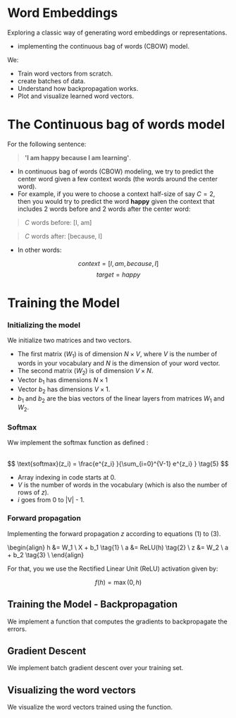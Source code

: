 # Word Embeddings 

Exploring a classic way of generating word embeddings or representations.
- implementing   the continuous bag of words (CBOW) model. 

We:

- Train word vectors from scratch.
- create batches of data.
- Understand how backpropagation works.
- Plot and visualize  learned word vectors.

#  The Continuous bag of words model

For the following sentence: 
>**'I am happy because I am learning'**. 

- In continuous bag of words (CBOW) modeling, we try to predict the center word given a few context words (the words around the center word).
- For example, if you were to choose a context half-size of say $C = 2$, then you would try to predict the word **happy** given the context that includes 2 words before and 2 words after the center word:

> $C$ words before: [I, am] 

> $C$ words after: [because, I] 

- In other words:

$$context = [I,am, because, I]$$
$$target = happy$$


# Training the Model

### Initializing the model

We initialize two matrices and two vectors. 
- The first matrix ($W_1$) is of dimension $N \times V$, where $V$ is the number of words in your vocabulary and $N$ is the dimension of your word vector.
- The second matrix ($W_2$) is of dimension $V \times N$. 
- Vector $b_1$ has dimensions $N\times 1$
- Vector $b_2$ has dimensions  $V\times 1$. 
- $b_1$ and $b_2$ are the bias vectors of the linear layers from matrices $W_1$ and $W_2$.

###  Softmax
Ww implement the softmax function as defined :  

<br>
$$ \text{softmax}(z_i) = \frac{e^{z_i} }{\sum_{i=0}^{V-1} e^{z_i} }  \tag{5} $$

- Array indexing in code starts at 0.
- $V$ is the number of words in the vocabulary (which is also the number of rows of $z$).
- $i$ goes from 0 to |V| - 1.

### Forward propagation


Implementing the forward propagation $z$ according to equations (1) to (3). <br>

\begin{align}
 h &= W_1 \  X + b_1  \tag{1} \\
 a &= ReLU(h)  \tag{2} \\
 z &= W_2 \  a + b_2   \tag{3} \\
\end{align}

For that, you we use  the Rectified Linear Unit (ReLU) activation given by:

$$f(h)=\max (0,h) \tag{6}$$

##  Training the Model - Backpropagation

We  implement a function that computes the gradients to backpropagate the errors.

## Gradient Descent


We implement batch gradient descent over your training set. 

## Visualizing the word vectors

We visualize the word vectors trained using the function. 

